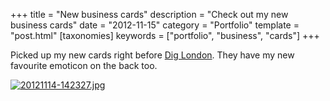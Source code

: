 +++
title = "New business cards"
description = "Check out my new business cards"
date = "2012-11-15"
category = "Portfolio"
template = "post.html"
[taxonomies]
keywords = ["portfolio", "business", "cards"]
+++

Picked up my new cards right before [Dig London](http://www.diglondon.ca/). They have my new favourite emoticon on the back too.

[![20121114-142327.jpg](/images/20121114-14232711.jpg)](/images/20121114-14232711.jpg)
